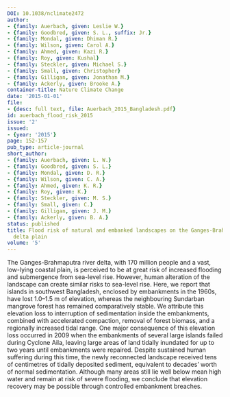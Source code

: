 ```yaml
---
DOI: 10.1038/nclimate2472
author:
- {family: Auerbach, given: Leslie W.}
- {family: Goodbred, given: S. L., suffix: Jr.}
- {family: Mondal, given: Dhiman R.}
- {family: Wilson, given: Carol A.}
- {family: Ahmed, given: Kazi R.}
- {family: Roy, given: Kushal}
- {family: Steckler, given: Michael S.}
- {family: Small, given: Christopher}
- {family: Gilligan, given: Jonathan M.}
- {family: Ackerly, given: Brooke A.}
container-title: Nature Climate Change
date: '2015-01-01'
file:
- {desc: full text, file: Auerbach_2015_Bangladesh.pdf}
id: auerbach_flood_risk_2015
issue: '2'
issued:
- {year: '2015'}
page: 152-157
pub_type: article-journal
short_author:
- {family: Auerbach, given: L. W.}
- {family: Goodbred, given: S. L.}
- {family: Mondal, given: D. R.}
- {family: Wilson, given: C. A.}
- {family: Ahmed, given: K. R.}
- {family: Roy, given: K.}
- {family: Steckler, given: M. S.}
- {family: Small, given: C.}
- {family: Gilligan, given: J. M.}
- {family: Ackerly, given: B. A.}
status: published
title: Flood risk of natural and embanked landscapes on the Ganges-Brahmaputra tidal
  delta plain
volume: '5'
---
```

The Ganges-Brahmaputra river delta, with 170 million people and a vast, low-lying coastal plain, is perceived to be at great risk of increased flooding and submergence from sea-level rise. However, human alteration of the landscape can create similar risks to sea-level rise. Here, we report that islands in southwest Bangladesh, enclosed by embankments in the 1960s, have lost 1.0&#8211;1.5 m of elevation, whereas the neighbouring Sundarban mangrove forest has remained comparatively stable. We attribute this elevation loss to interruption of sedimentation inside the embankments, combined with accelerated compaction, removal of forest biomass, and a regionally increased tidal range. One major consequence of this elevation loss occurred in 2009 when the embankments of several large islands failed during Cyclone Aila, leaving large areas of land tidally inundated for up to two years until embankments were repaired. Despite sustained human suffering during this time, the newly reconnected landscape received tens of centimetres of tidally deposited sediment, equivalent to decades&#8217; worth of normal sedimentation. Although many areas still lie well below mean high water and remain at risk of severe flooding, we conclude that elevation recovery may be possible through controlled embankment breaches.
